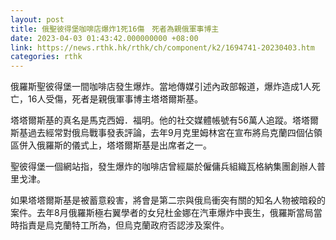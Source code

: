 ```yaml
---
layout: post
title: 俄聖彼得堡咖啡店爆炸1死16傷　死者為親俄軍事博主
date: 2023-04-03 01:43:42.000000000 +08:00
link: https://news.rthk.hk/rthk/ch/component/k2/1694741-20230403.htm
categories: rthk
---
```


俄羅斯聖彼得堡一間咖啡店發生爆炸。當地傳媒引述內政部報道，爆炸造成1人死亡，16人受傷，死者是親俄軍事博主塔塔爾斯基。

塔塔爾斯基的真名是馬克西姆．福明。他的社交媒體帳號有56萬人追蹤。塔塔爾斯基過去經常對俄烏戰事發表評論，去年9月克里姆林宮在宣布將烏克蘭四個佔領區併入俄羅斯的儀式上，塔塔爾斯基是出席者之一。

聖彼得堡一個網站指，發生爆炸的咖啡店曾經屬於僱傭兵組織瓦格納集團創辦人普里戈津。

如果塔塔爾斯基是被蓄意殺害，將會是第二宗與俄烏衝突有關的知名人物被暗殺的案件。去年8月俄羅斯極右翼學者的女兒杜金娜在汽車爆炸中喪生，俄羅斯當局當時指責是烏克蘭特工所為，但烏克蘭政府否認涉及案件。
